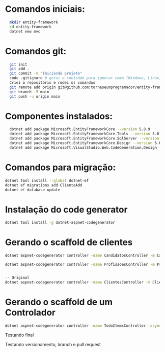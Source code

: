 # Comandos iniciais:
``` bash
  mkdir entity-framework
  cd entity-framework
  dotnet new mvc
```

# Comandos git:
``` bash
  git init
  git add .
  git commit -m "Iniciando projeto"
  code .gitignore # gerei o conteúdo para ignorar como (Windows, Linux, Mac, DotnetCore, VisualStudioCore) no link: https://www.toptal.com/developers/gitignore
  Criei o repositório e rodei os comandos
  git remote add origin git@github.com:torneseumprogramador/entity-framework.git
  git branch -M main
  git push -u origin main
```

# Componentes instalados:
``` bash
  dotnet add package Microsoft.EntityFrameworkCore --version 5.0.9
  dotnet add package Microsoft.EntityFrameworkCore.Tools --version 5.0.9
  dotnet add package Microsoft.EntityFrameworkCore.SqlServer --version 5.0.9
  dotnet add package Microsoft.EntityFrameworkCore.Design --version 5.0.9
  dotnet add package Microsoft.VisualStudio.Web.CodeGeneration.Design --version 5.0.2
```

# Comandos para migração:
``` bash
dotnet tool install --global dotnet-ef
dotnet ef migrations add ClienteAdd
dotnet ef database update
```

# Instalação do code generator
``` bash
dotnet tool install -g dotnet-aspnet-codegenerator
```

# Gerando o scaffold de clientes
``` bash
dotnet aspnet-codegenerator controller -name CandidatosController -m Candidato -dc DbContexto --relativeFolderPath Controllers --useDefaultLayout

dotnet aspnet-codegenerator controller -name ProfissoesController -m Profissao -dc DbContexto --relativeFolderPath Controllers --useDefaultLayout


-- Original
dotnet aspnet-codegenerator controller -name ClientesController -m Cliente -dc DbContexto --relativeFolderPath Controllers --useDefaultLayout
```

# Gerando o scaffold de um Controlador
``` bash
dotnet aspnet-codegenerator controller -name TodoItemsController -async -api -m TodoItem -dc TodoContext -outDir Controllers
```

Testando final

Testando versionamento, branch e pull request
